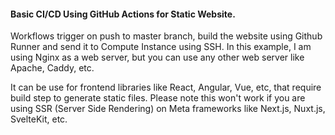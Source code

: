 #### Basic CI/CD Using GitHub Actions for Static Website.
Workflows trigger on push to master branch, build the website using Github Runner and send it to Compute Instance using SSH. In this example, I am using Nginx as a web server, but you can use any other web server like Apache, Caddy, etc.

It can be use for frontend libraries like React, Angular, Vue, etc, that require build step to generate static files.
Please note this won't work if you are using SSR (Server Side Rendering) on Meta frameworks like Next.js, Nuxt.js, SvelteKit, etc.
